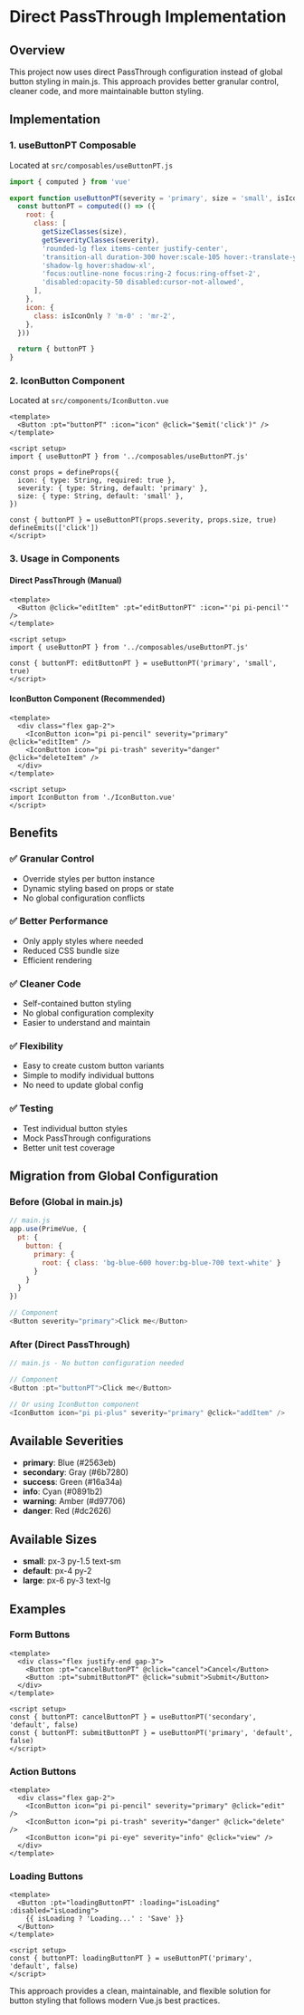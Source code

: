 # Direct PassThrough Implementation

## Overview

This project now uses direct PassThrough configuration instead of global button styling in main.js. This approach provides better granular control, cleaner code, and more maintainable button styling.

## Implementation

### 1. **useButtonPT Composable**

Located at `src/composables/useButtonPT.js`

```javascript
import { computed } from 'vue'

export function useButtonPT(severity = 'primary', size = 'small', isIconOnly = false) {
  const buttonPT = computed(() => ({
    root: {
      class: [
        getSizeClasses(size),
        getSeverityClasses(severity),
        'rounded-lg flex items-center justify-center',
        'transition-all duration-300 hover:scale-105 hover:-translate-y-0.5',
        'shadow-lg hover:shadow-xl',
        'focus:outline-none focus:ring-2 focus:ring-offset-2',
        'disabled:opacity-50 disabled:cursor-not-allowed',
      ],
    },
    icon: {
      class: isIconOnly ? 'm-0' : 'mr-2',
    },
  }))

  return { buttonPT }
}
```

### 2. **IconButton Component**

Located at `src/components/IconButton.vue`

```vue
<template>
  <Button :pt="buttonPT" :icon="icon" @click="$emit('click')" />
</template>

<script setup>
import { useButtonPT } from '../composables/useButtonPT.js'

const props = defineProps({
  icon: { type: String, required: true },
  severity: { type: String, default: 'primary' },
  size: { type: String, default: 'small' },
})

const { buttonPT } = useButtonPT(props.severity, props.size, true)
defineEmits(['click'])
</script>
```

### 3. **Usage in Components**

#### **Direct PassThrough (Manual)**

```vue
<template>
  <Button @click="editItem" :pt="editButtonPT" :icon="'pi pi-pencil'" />
</template>

<script setup>
import { useButtonPT } from '../composables/useButtonPT.js'

const { buttonPT: editButtonPT } = useButtonPT('primary', 'small', true)
</script>
```

#### **IconButton Component (Recommended)**

```vue
<template>
  <div class="flex gap-2">
    <IconButton icon="pi pi-pencil" severity="primary" @click="editItem" />
    <IconButton icon="pi pi-trash" severity="danger" @click="deleteItem" />
  </div>
</template>

<script setup>
import IconButton from './IconButton.vue'
</script>
```

## Benefits

### ✅ **Granular Control**

- Override styles per button instance
- Dynamic styling based on props or state
- No global configuration conflicts

### ✅ **Better Performance**

- Only apply styles where needed
- Reduced CSS bundle size
- Efficient rendering

### ✅ **Cleaner Code**

- Self-contained button styling
- No global configuration complexity
- Easier to understand and maintain

### ✅ **Flexibility**

- Easy to create custom button variants
- Simple to modify individual buttons
- No need to update global config

### ✅ **Testing**

- Test individual button styles
- Mock PassThrough configurations
- Better unit test coverage

## Migration from Global Configuration

### **Before (Global in main.js)**

```javascript
// main.js
app.use(PrimeVue, {
  pt: {
    button: {
      primary: {
        root: { class: 'bg-blue-600 hover:bg-blue-700 text-white' }
      }
    }
  }
})

// Component
<Button severity="primary">Click me</Button>
```

### **After (Direct PassThrough)**

```javascript
// main.js - No button configuration needed

// Component
<Button :pt="buttonPT">Click me</Button>

// Or using IconButton component
<IconButton icon="pi pi-plus" severity="primary" @click="addItem" />
```

## Available Severities

- **primary**: Blue (#2563eb)
- **secondary**: Gray (#6b7280)
- **success**: Green (#16a34a)
- **info**: Cyan (#0891b2)
- **warning**: Amber (#d97706)
- **danger**: Red (#dc2626)

## Available Sizes

- **small**: px-3 py-1.5 text-sm
- **default**: px-4 py-2
- **large**: px-6 py-3 text-lg

## Examples

### **Form Buttons**

```vue
<template>
  <div class="flex justify-end gap-3">
    <Button :pt="cancelButtonPT" @click="cancel">Cancel</Button>
    <Button :pt="submitButtonPT" @click="submit">Submit</Button>
  </div>
</template>

<script setup>
const { buttonPT: cancelButtonPT } = useButtonPT('secondary', 'default', false)
const { buttonPT: submitButtonPT } = useButtonPT('primary', 'default', false)
</script>
```

### **Action Buttons**

```vue
<template>
  <div class="flex gap-2">
    <IconButton icon="pi pi-pencil" severity="primary" @click="edit" />
    <IconButton icon="pi pi-trash" severity="danger" @click="delete" />
    <IconButton icon="pi pi-eye" severity="info" @click="view" />
  </div>
</template>
```

### **Loading Buttons**

```vue
<template>
  <Button :pt="loadingButtonPT" :loading="isLoading" :disabled="isLoading">
    {{ isLoading ? 'Loading...' : 'Save' }}
  </Button>
</template>

<script setup>
const { buttonPT: loadingButtonPT } = useButtonPT('primary', 'default', false)
</script>
```

This approach provides a clean, maintainable, and flexible solution for button styling that follows modern Vue.js best practices.
